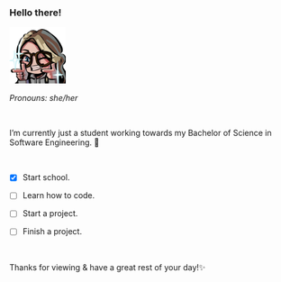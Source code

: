 ### Hello there! 

<img src="52.png" width="100" height="100">

*Pronouns: she/her*

<br>

I’m currently just a student working towards my Bachelor of Science in Software Engineering. 🌱

<br>

* [x] Start school.

* [ ] Learn how to code.

* [ ] Start a project.

* [ ] Finish a project.

<br>

Thanks for viewing & have a great rest of your day!✨
